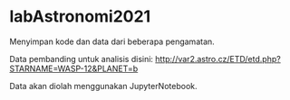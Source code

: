 # labAstronomi2021
Menyimpan kode dan data dari beberapa pengamatan.

Data pembanding untuk analisis disini:
http://var2.astro.cz/ETD/etd.php?STARNAME=WASP-12&PLANET=b

Data akan diolah menggunakan JupyterNotebook.
